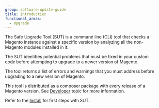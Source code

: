 ```yaml
---
group: software-update-guide
title: Introduction
functional_areas:
  - Upgrade
---
```


The Safe Upgrade Tool (SUT) is a command line (CLI) tool that checks a Magento instance against a specific version by analyzing all the non-Magento modules installed in it.

The SUT identifies potential problems that must be fixed in your custom code before attempting to upgrade to a newer version of Magento.

The tool returns a list of errors and warnings that you must address before upgrading to a new version of Magento.

This tool is distributed as a composer package with every release of a Magento version. See [Developer]({{site.baseurl}}/safe-upgrade-tool/developer.html) topic for more information.

Refer to the [Install]({{site.baseurl}}/safe-upgrade-tool/install.html) for first steps with SUT.
